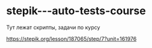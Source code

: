 ﻿# stepik---auto-tests-course
Тут лежат скрипты, задачи по курсу 

https://stepik.org/lesson/187065/step/7?unit=161976
